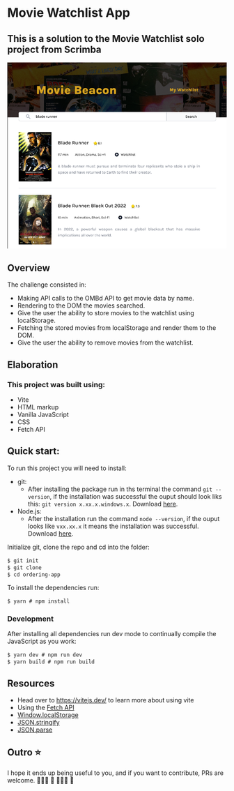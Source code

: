 # Movie Watchlist App

## This is a solution to the Movie Watchlist solo project from Scrimba

<div align="center">
    <img src="./public/images/movie-beacon-screenshot.png">
</div>

## Overview

The challenge consisted in:

-   Making API calls to the OMBd API to get movie data by name.
-   Rendering to the DOM the movies searched.
-   Give the user the ability to store movies to the watchlist using localStorage.
-   Fetching the stored movies from localStorage and render them to the DOM.
-   Give the user the ability to remove movies from the watchlist.

## Elaboration

### This project was built using:

-   Vite
-   HTML markup
-   Vanilla JavaScript
-   CSS
-   Fetch API

## Quick start:

To run this project you will need to install:

-   git:
    -   After installing the package run in ths terminal the command `git --version`, if the installation was successful the ouput should look liks this: `git version x.xx.x.windows.x`. Download [here](https://git-scm.com/).
-   Node.js:
    -   After the installation run the command `node --version`, if the ouput looks like `vxx.xx.x` it means the installation was successful. Download [here](https://nodejs.org/en/).

Initialize git, clone the repo and cd into the folder:

```
$ git init
$ git clone
$ cd ordering-app
```

To install the dependencies run:

```
$ yarn # npm install
```

### Development

After installing all dependencies run dev mode to continually compile the JavaScript as you work:

```
$ yarn dev # npm run dev
$ yarn build # npm run build
```

## Resources

-   Head over to https://vitejs.dev/ to learn more about using vite
-   Using the [Fetch API](https://developer.mozilla.org/en-US/docs/Web/API/Fetch_API/Using_Fetch)
-   [Window.localStorage](https://developer.mozilla.org/en-US/docs/Web/API/Window/localStorage)
-   [JSON.stringify](https://developer.mozilla.org/en-US/docs/Web/JavaScript/Reference/Global_Objects/JSON/stringify)
-   [JSON.parse](https://developer.mozilla.org/en-US/docs/Web/JavaScript/Reference/Global_Objects/JSON/parse)

## Outro ⭐️

I hope it ends up being useful to you, and if you want to contribute, PRs are welcome. 👩🏻‍💻 🎉 👨🏻‍💻 🎉
